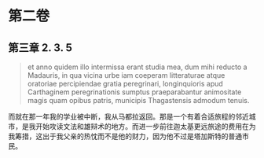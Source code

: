 # 第二卷
## 第三章 2. 3. 5

> et anno quidem illo intermissa erant studia mea, dum mihi reducto a Madauris, in qua vicina urbe iam coeperam litteraturae atque oratoriae percipiendae gratia peregrinari, longinquioris apud Carthaginem peregrinationis sumptus praeparabantur animositate magis quam opibus patris, municipis Thagastensis admodum tenuis.

而就在那一年我的学业被中断，我从马都拉返回。那是一个有着合适旅程的邻近城市，是我开始攻读文法和雄辩术的地方。而进一步前往迦太基更远旅途的费用在为我筹措，这出于我父亲的热忱而不是他的财力，因为他不过是塔加斯特的普通市民。